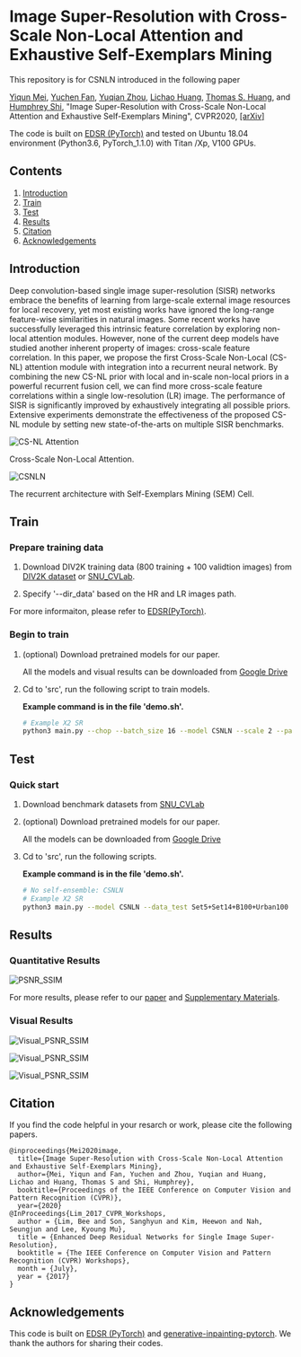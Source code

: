 # Image Super-Resolution with Cross-Scale Non-Local Attention and Exhaustive Self-Exemplars Mining 
This repository is for CSNLN introduced in the following paper

[Yiqun Mei](http://yiqunm2.web.illinois.edu/), [Yuchen Fan](https://scholar.google.com/citations?user=BlfdYL0AAAAJ&hl=en), [Yuqian Zhou](https://yzhouas.github.io/), [Lichao Huang](https://scholar.google.com/citations?user=F2e_jZMAAAAJ&hl=en), [Thomas S. Huang](https://ifp-uiuc.github.io/), and [Humphrey Shi](https://www.humphreyshi.com/), "Image Super-Resolution with Cross-Scale Non-Local Attention and Exhaustive Self-Exemplars Mining", CVPR2020, [[arXiv]](https://arxiv.org/abs/2006.01424) 


The code is built on [EDSR (PyTorch)](https://github.com/thstkdgus35/EDSR-PyTorch) and tested on Ubuntu 18.04 environment (Python3.6, PyTorch_1.1.0) with Titan /Xp, V100 GPUs. 
## Contents
1. [Introduction](#introduction)
2. [Train](#train)
3. [Test](#test)
4. [Results](#results)
5. [Citation](#citation)
6. [Acknowledgements](#acknowledgements)

## Introduction

Deep convolution-based single image super-resolution (SISR) networks embrace the benefits of learning from large-scale external image resources for local recovery, yet most existing works have ignored the long-range feature-wise similarities in natural images. Some recent works have successfully leveraged this intrinsic feature correlation by exploring non-local attention modules. However, none of the current deep models have studied another inherent property of images: cross-scale feature correlation. In this paper, we propose the first Cross-Scale Non-Local (CS-NL) attention module with integration into a recurrent neural network. By combining the new CS-NL prior with local and in-scale non-local priors in a powerful recurrent fusion cell, we can find more cross-scale feature correlations within a single low-resolution (LR) image. The performance of SISR is significantly improved by exhaustively integrating all possible priors. Extensive experiments demonstrate the effectiveness of the proposed CS-NL module by setting new state-of-the-arts on multiple SISR benchmarks.

![CS-NL Attention](/Figs/Attention.png)

Cross-Scale Non-Local Attention.

![CSNLN](/Figs/CSNLN.png)

The recurrent architecture with Self-Exemplars Mining (SEM) Cell.

## Train
### Prepare training data 

1. Download DIV2K training data (800 training + 100 validtion images) from [DIV2K dataset](https://data.vision.ee.ethz.ch/cvl/DIV2K/) or [SNU_CVLab](https://cv.snu.ac.kr/research/EDSR/DIV2K.tar).

2. Specify '--dir_data' based on the HR and LR images path. 

For more informaiton, please refer to [EDSR(PyTorch)](https://github.com/thstkdgus35/EDSR-PyTorch).

### Begin to train

1. (optional) Download pretrained models for our paper.

    All the models and visual results can be downloaded from [Google Drive](https://drive.google.com/drive/folders/1C--KFcfAsvLM4K0J6td4TqNeiaGsTXd_?usp=sharing)

2. Cd to 'src', run the following script to train models.

    **Example command is in the file 'demo.sh'.**

    ```bash
    # Example X2 SR
    python3 main.py --chop --batch_size 16 --model CSNLN --scale 2 --patch_size 96 --save CSNLN_x2 --n_feats 128 --depth 12 --data_train DIV2K --save_models

    ```

## Test
### Quick start
1. Download benchmark datasets from [SNU_CVLab](https://cv.snu.ac.kr/research/EDSR/benchmark.tar)

1. (optional) Download pretrained models for our paper.

    All the models can be downloaded from [Google Drive](https://drive.google.com/drive/folders/1C--KFcfAsvLM4K0J6td4TqNeiaGsTXd_?usp=sharing)

2. Cd to 'src', run the following scripts.

    **Example command is in the file 'demo.sh'.**

    ```bash
    # No self-ensemble: CSNLN
    # Example X2 SR
    python3 main.py --model CSNLN --data_test Set5+Set14+B100+Urban100 --data_range 801-900 --scale 2 --n_feats 128 --depth 12 --pre_train ../models/model_x2.pt --save_results --test_only --chop
    ```

## Results
### Quantitative Results
![PSNR_SSIM](/Figs/PSNR_SSIM.png)

For more results, please refer to our [paper](https://arxiv.org/abs/2006.01424) and [Supplementary Materials](http://yiqunm2.web.illinois.edu/assets/papers/04292-supp.pdf).
### Visual Results
![Visual_PSNR_SSIM](/Figs/Visual_1.png)

![Visual_PSNR_SSIM](/Figs/Visual_2.png)

![Visual_PSNR_SSIM](/Figs/Visual_3.png)


## Citation
If you find the code helpful in your resarch or work, please cite the following papers.
```
@inproceedings{Mei2020image,
  title={Image Super-Resolution with Cross-Scale Non-Local Attention and Exhaustive Self-Exemplars Mining},
  author={Mei, Yiqun and Fan, Yuchen and Zhou, Yuqian and Huang, Lichao and Huang, Thomas S and Shi, Humphrey},
  booktitle={Proceedings of the IEEE Conference on Computer Vision and Pattern Recognition (CVPR)},
  year={2020}
@InProceedings{Lim_2017_CVPR_Workshops,
  author = {Lim, Bee and Son, Sanghyun and Kim, Heewon and Nah, Seungjun and Lee, Kyoung Mu},
  title = {Enhanced Deep Residual Networks for Single Image Super-Resolution},
  booktitle = {The IEEE Conference on Computer Vision and Pattern Recognition (CVPR) Workshops},
  month = {July},
  year = {2017}
}

```
## Acknowledgements
This code is built on [EDSR (PyTorch)](https://github.com/thstkdgus35/EDSR-PyTorch) and [generative-inpainting-pytorch](https://github.com/daa233/generative-inpainting-pytorch). We thank the authors for sharing their codes.
